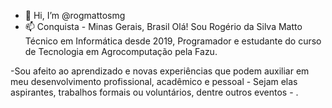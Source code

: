 - 👋 Hi, I’m @rogmattosmg
- 📫 Conquista - Minas Gerais, Brasil
Olá! Sou Rogério da Silva Matto Técnico em Informática desde 2019, Programador e estudante do curso de Tecnologia em Agrocomputação pela Fazu.  

-Sou afeito ao aprendizado e novas experiências que podem auxiliar em meu desenvolvimento profissional, acadêmico e pessoal - Sejam elas aspirantes, trabalhos formais ou voluntários, dentre outros eventos - .


<!---
rogmattosmg/rogmattosmg é um repositório ✨ especial ✨ porque seu `README.md` (este arquivo) aparece no seu perfil do GitHub.
You can click the Preview link to take a look at your changes.
--->
